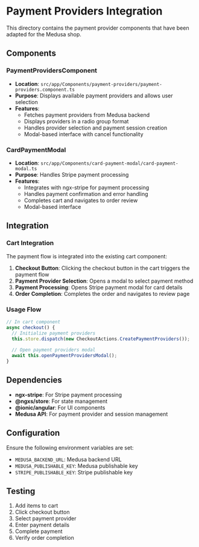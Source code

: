 # Payment Providers Integration

This directory contains the payment provider components that have been adapted for the Medusa shop.

## Components

### PaymentProvidersComponent
- **Location**: `src/app/Components/payment-providers/payment-providers.component.ts`
- **Purpose**: Displays available payment providers and allows user selection
- **Features**:
  - Fetches payment providers from Medusa backend
  - Displays providers in a radio group format
  - Handles provider selection and payment session creation
  - Modal-based interface with cancel functionality

### CardPaymentModal
- **Location**: `src/app/Components/card-payment-modal/card-payment-modal.ts`
- **Purpose**: Handles Stripe payment processing
- **Features**:
  - Integrates with ngx-stripe for payment processing
  - Handles payment confirmation and error handling
  - Completes cart and navigates to order review
  - Modal-based interface

## Integration

### Cart Integration
The payment flow is integrated into the existing cart component:

1. **Checkout Button**: Clicking the checkout button in the cart triggers the payment flow
2. **Payment Provider Selection**: Opens a modal to select payment method
3. **Payment Processing**: Opens Stripe payment modal for card details
4. **Order Completion**: Completes the order and navigates to review page

### Usage Flow
```typescript
// In cart component
async checkout() {
  // Initialize payment providers
  this.store.dispatch(new CheckoutActions.CreatePaymentProviders());
  
  // Open payment providers modal
  await this.openPaymentProvidersModal();
}
```

## Dependencies

- **ngx-stripe**: For Stripe payment processing
- **@ngxs/store**: For state management
- **@ionic/angular**: For UI components
- **Medusa API**: For payment provider and session management

## Configuration

Ensure the following environment variables are set:
- `MEDUSA_BACKEND_URL`: Medusa backend URL
- `MEDUSA_PUBLISHABLE_KEY`: Medusa publishable key
- `STRIPE_PUBLISHABLE_KEY`: Stripe publishable key

## Testing

1. Add items to cart
2. Click checkout button
3. Select payment provider
4. Enter payment details
5. Complete payment
6. Verify order completion 
